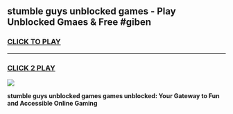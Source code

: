 
## stumble guys unblocked games - Play Unblocked Gmaes & Free #giben
<h3>
<a href="https://premium.freeplayer.one?title=stumble_guys_unblocked_games&ref=03M">CLICK TO PLAY</a></h3>
<hr>

<h3>
<a href="https://premium.freeplayer.one?title=stumble_guys_unblocked_games&ref=03M">CLICK 2 PLAY</a>
  
</h3>

<a href="https://premium.freeplayer.one?title=stumble_guys_unblocked_games&ref=03M"><img src="https://clearcache.store/games.png"></a>


**stumble guys unblocked games games unblocked: Your Gateway to Fun and Accessible Online Gaming**
